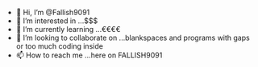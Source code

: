 - 👋 Hi, I’m @Fallish9091
- 👀 I’m interested in ...$$$
- 🌱 I’m currently learning ...€€€€
- 💞️ I’m looking to collaborate on ...blankspaces and programs with gaps or too much coding inside
- 📫 How to reach me ...here on FALLISH9091

<!---
Fallish9091/Fallish9091 is a ✨ special ✨ repository because its `README.md` (this file) appears on your GitHub profile.
You can click the Preview link to take a look at your changes.
--->
